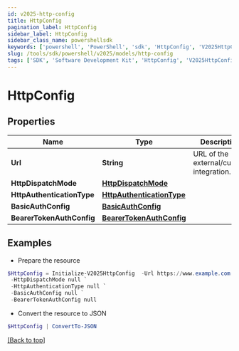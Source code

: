 ```yaml
---
id: v2025-http-config
title: HttpConfig
pagination_label: HttpConfig
sidebar_label: HttpConfig
sidebar_class_name: powershellsdk
keywords: ['powershell', 'PowerShell', 'sdk', 'HttpConfig', 'V2025HttpConfig']
slug: /tools/sdk/powershell/v2025/models/http-config
tags: ['SDK', 'Software Development Kit', 'HttpConfig', 'V2025HttpConfig']
---
```


# HttpConfig

## Properties

| Name | Type | Description | Notes |
| --- | --- | --- | --- |
| **Url** | **String** | URL of the external/custom integration. | [required] |
| **HttpDispatchMode** | [**HttpDispatchMode**](http-dispatch-mode) |  | [required] |
| **HttpAuthenticationType** | [**HttpAuthenticationType**](http-authentication-type) |  | [optional] |
| **BasicAuthConfig** | [**BasicAuthConfig**](basic-auth-config) |  | [optional] |
| **BearerTokenAuthConfig** | [**BearerTokenAuthConfig**](bearer-token-auth-config) |  | [optional] |

## Examples

- Prepare the resource

```powershell
$HttpConfig = Initialize-V2025HttpConfig  -Url https://www.example.com `
 -HttpDispatchMode null `
 -HttpAuthenticationType null `
 -BasicAuthConfig null `
 -BearerTokenAuthConfig null
```

- Convert the resource to JSON

```powershell
$HttpConfig | ConvertTo-JSON
```

[[Back to top]](#)
